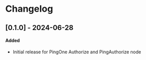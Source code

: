 # Changelog

## [0.1.0] - 2024-06-28

#### Added
- Initial release for PingOne Authorize and PingAuthorize node